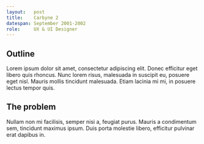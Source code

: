 ```yaml
---
layout:   post
title:    Carbyne 2
datespan: September 2001-2002
role:     UX & UI Designer
---
```


## Outline

Lorem ipsum dolor sit amet, consectetur adipiscing elit. Donec efficitur eget libero quis rhoncus. Nunc lorem risus, malesuada in suscipit eu, posuere eget nisl. Mauris mollis tincidunt malesuada. Etiam lacinia mi mi, in posuere lectus tempor quis.

## The problem

Nullam non mi facilisis, semper nisi a, feugiat purus. Mauris a condimentum sem, tincidunt maximus ipsum. Duis porta molestie libero, efficitur pulvinar erat dapibus in.

